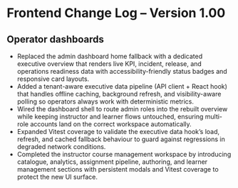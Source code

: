 # Frontend Change Log – Version 1.00

## Operator dashboards
- Replaced the admin dashboard home fallback with a dedicated executive overview that renders live KPI, incident, release, and operations readiness data with accessibility-friendly status badges and responsive card layouts.
- Added a tenant-aware executive data pipeline (API client + React hook) that handles offline caching, background refresh, and visibility-aware polling so operators always work with deterministic metrics.
- Wired the dashboard shell to route admin roles into the rebuilt overview while keeping instructor and learner flows untouched, ensuring multi-role accounts land on the correct workspace automatically.
- Expanded Vitest coverage to validate the executive data hook’s load, refresh, and cached fallback behaviour to guard against regressions in degraded network conditions.
- Completed the instructor course management workspace by introducing catalogue, analytics, assignment pipeline, authoring, and
  learner management sections with persistent modals and Vitest coverage to protect the new UI surface.
